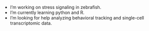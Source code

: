 

- I’m working on stress signaling in zebrafish.
- I’m currently learning python and R.
- I’m looking for help analyzing behavioral tracking and single-cell transcriptomic data.
